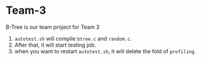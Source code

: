 # Team-3
B-Tree is our team project for Team 3
1. `autotest.sh` will compile `btree.c` and `random.c`.
2. After that, it will start testing job.
3. when you want to restart `autotest.sh`, it will delete the fold of `profiling`.
